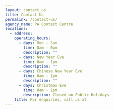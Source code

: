 ```yaml
---
layout: contact_us
title: Contact Us
permalink: /contact-us/
agency_name: PA Contact Centre
locations:
  - address:
    operating_hours:
      - days: Mon - Sun
        time: 8am - 6pm
        description: ""
      - days: New Year Eve
        time: 8am - 1pm
        description: ""
      - days: Chinese New Year Eve
        time: 8am - 1pm
        description: ""
      - days: Christmas Eve
        time: 8am - 1pm
        description: Closed on Public Holidays
    title: For enquiries, call us at
---
```

